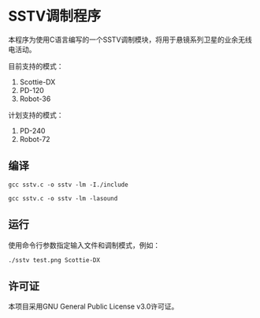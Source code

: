 # SSTV调制程序  

本程序为使用C语言编写的一个SSTV调制模块，将用于悬镜系列卫星的业余无线电活动。

目前支持的模式：  
1. Scottie-DX
2. PD-120
3. Robot-36

计划支持的模式：  
1. PD-240
2. Robot-72

## 编译
```
gcc sstv.c -o sstv -lm -I./include
```
```
gcc sstv.c -o sstv -lm -lasound
```
## 运行
使用命令行参数指定输入文件和调制模式，例如：  
```
./sstv test.png Scottie-DX
```

## 许可证

本项目采用GNU General Public License v3.0许可证。

